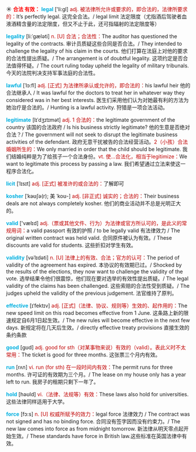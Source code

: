 ☀ <font color="red">**合法 有效：**</font>
<font color="sky blue">**legal**</font> ['li:ɡl] 
<font color="#c00000">adj. 被法律所允许或要求的，即合法的，法律所要求的：</font>It’s perfectly legal. 这完全合法。/ legal limit 法定限度（尤指酒后驾驶者血液酒精含量的法定限度，但又不止于此，还可指辐射的法定限度等）
                      
<font color="sky blue">**legality**</font> [li:ˈgæləti]
<font color="#c00000">n. [U] 合法；合法性：</font>The auditor has questioned the legality of the contracts. 审计员质疑这些合同是否合法。/ They intended to challenge the legality of his claim in the courts. 他们打算在法庭上对他的要求的合法性提出质疑。/ The arrangement is of doubtful legality. 这项约定是否合法值得怀疑。/ The court ruling today upheld the legality of military tribunals. 今天的法院判决支持军事法庭的合法性。

<font color="sky blue">**lawful**</font> [ˈlɔ:fl]
<font color="#c00000">adj. [正式] 为法律所承认或允许的，即合法的：</font>his lawful heir 他的合法继承人 / It was lawful for the doctors to treat her in whatever way they considered was in her best interests. 医生们采用他们认为对她最有利的方法为她治疗是合法的。/ Hunting is a lawful activity. 狩猎是一项合法活动。
           
<font color="sky blue">**legitimate**</font> [lɪˈdʒɪtɪmət]
<font color="#c00000">adj. 1 合法的：</font>the legitimate government of the country 该国的合法政府 / Is his business strictly legitimate? 他的生意是否绝对合法？/ The government will not seek to disrupt the legitimate business activities of the defendant. 政府无意干扰被告的合法经营活动。<font color="#c00000">2（小孩）合法婚姻所生的：</font>We only married in order that the child should be legitimate. 我们结婚纯粹是为了给孩子一个合法身份。<font color="#c00000">vt. 使…合法化，相当于legitimize：</font>We want to legitimate this process by passing a law. 我们希望通过立法来使这一程序合法化。           

<font color="sky blue">**licit**</font> [ˈlɪsɪt]
<font color="#c00000">adj. [正式] 被准许的或合法的：</font>了解即可
           
<font color="sky blue">**kosher**</font> [ˈkəʊʃə(r); 美 ˈkoʊ-]
<font color="#c00000">adj. [非正式] 诚实的；合法的：</font>Their business deals are not always completely kosher. 他们的商业活动并不总是光明正大的。
 
<font color="sky blue">**valid**</font> ['vælɪd] 
<font color="#c00000">adj.（票或其他文件、行为）为法律或官方所认可的，是此义的常规用词：</font>a valid passport 有效的护照 / to be legally valid 有法律效力 / The original written contract was held valid. 合同原件被认为有效。/ These discounts are valid for students. 这些折扣对学生有效。

<font color="sky blue">**validity**</font> [vəˈlɪdəti]
<font color="#c00000">n. [U] 法律上的有效、合法；官方的认可：</font>The period of validity of the agreement has expired. 本协议的有效期已过。/ Shocked by the results of the elections, they now want to challenge the validity of the vote. 选举结果令他们很震惊，他们现在要对选举的有效性提出质疑。/ The legal validity of the claims has been challenged. 这些索赔的合法性受到质疑。/ The judges upheld the validity of the previous judgement. 法官维持了原判。

<font color="sky blue">**effective**</font> [ɪˈfektɪv]
<font color="#c00000">adj. [正式]（法律、协议、规则等）生效的、起作用的：</font>The new speed limit on this road becomes effective from 1 June. 这条路上新的限速规定自6月1日起生效。/ The new rules will become effective in the next few days. 新规定将在几天后生效。/ directly effective treaty provisions 直接生效的条约条款
 
<font color="sky blue">**good**</font> [ɡʊd] 
<font color="#c00000">adj. good for sth（对某事物来说）有效的（valid）。表此义时不太常用：</font>The ticket is good for three months. 这张票三个月内有效。

<font color="sky blue">**run**</font> [rʌn] 
<font color="#c00000">vi. run (for sth) 在一段时间内有效：</font>The permit runs for three months. 许可证的有效期为三个月。/ The lease on my house only has a year left to run. 我房子的租期只剩下一年了。

<font color="sky blue">**hold**</font> [həʊld] 
<font color="#c00000">vi.（法律、法规等）有效：</font>These laws also hold for universities. 这些法律同样适用于大学。

<font color="sky blue">**force**</font> [fɔ:s] 
<font color="#c00000">n. [U] 权威所赋予的效力：</font>legal force 法律效力 / The contract was not signed and has no binding force. 合同没有签字因而没有约束力。/ The new law comes into force as from midnight tomorrow. 新法律从明天零点起开始生效。/ These standards have force in British law.这些标准在英国法律中有效。



